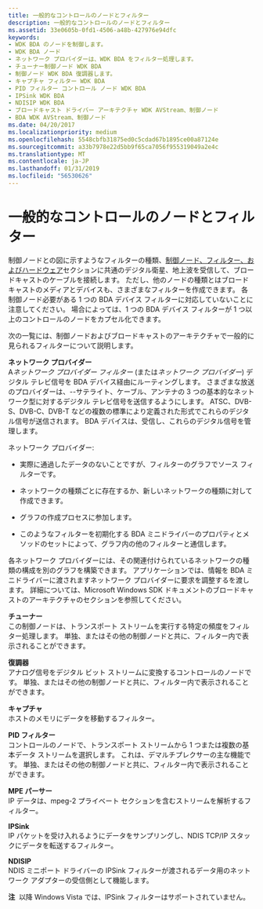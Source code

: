 ```yaml
---
title: 一般的なコントロールのノードとフィルター
description: 一般的なコントロールのノードとフィルター
ms.assetid: 33e0605b-0fd1-4506-a48b-427976e94dfc
keywords:
- WDK BDA のノードを制御します。
- WDK BDA ノード
- ネットワーク プロバイダーは、WDK BDA をフィルター処理します。
- チューナー制御ノード WDK BDA
- 制御ノード WDK BDA 復調器します。
- キャプチャ フィルター WDK BDA
- PID フィルター コントロール ノード WDK BDA
- IPSink WDK BDA
- NDISIP WDK BDA
- ブロードキャスト ドライバー アーキテクチャ WDK AVStream、制御ノード
- BDA WDK AVStream、制御ノード
ms.date: 04/20/2017
ms.localizationpriority: medium
ms.openlocfilehash: 5548cbfb31875ed0c5cdad67b1895ce00a87124e
ms.sourcegitcommit: a33b7978e22d5bb9f65ca7056f955319049a2e4c
ms.translationtype: MT
ms.contentlocale: ja-JP
ms.lasthandoff: 01/31/2019
ms.locfileid: "56530626"
---
```

# <a name="common-control-nodes-and-filters"></a>一般的なコントロールのノードとフィルター





制御ノードとの図に示すようなフィルターの種類、[制御ノード、フィルター、およびハードウェア](control-nodes--filters-and-hardware.md)セクションに共通のデジタル衛星、地上波を受信して、ブロードキャストのケーブルを接続します。 ただし、他のノードの種類とはブロードキャストのメディアとデバイスも、さまざまなフィルターを作成できます。 各制御ノード必要がある 1 つの BDA デバイス フィルターに対応していないことに注意してください。 場合によっては、1 つの BDA デバイス フィルターが 1 つ以上のコントロールのノードをカプセル化できます。

次の一覧には、制御ノードおよびブロードキャストのアーキテクチャで一般的に見られるフィルターについて説明します。

<a href="" id="network-provider"></a>**ネットワーク プロバイダー**  
A*ネットワーク プロバイダー フィルター* (または*ネットワーク プロバイダー*) デジタル テレビ信号を BDA デバイス経由にルーティングします。 さまざまな放送のプロバイダーは、--サテライト、ケーブル、アンテナの 3 つの基本的なネットワーク型に対するデジタル テレビ信号を送信するようにします。 ATSC、DVB-S、DVB-C、DVB-T などの複数の標準により定義された形式でこれらのデジタル信号が送信されます。 BDA デバイスは、受信し、これらのデジタル信号を管理します。

ネットワーク プロバイダー:

-   実際に通過したデータのないことですが、フィルターのグラフでソース フィルターです。

-   ネットワークの種類ごとに存在するか、新しいネットワークの種類に対して作成できます。

-   グラフの作成プロセスに参加します。

-   このようなフィルターを初期化する BDA ミニドライバーのプロパティとメソッドのセットによって、グラフ内の他のフィルターと通信します。

各ネットワーク プロバイダーには、その関連付けられているネットワークの種類の構成を別のグラフを構築できます。 アプリケーションでは、情報を BDA ミニドライバーに渡されますネットワーク プロバイダーに要求を調整するを渡します。 詳細については、Microsoft Windows SDK ドキュメントのブロードキャストのアーキテクチャのセクションを参照してください。

<a href="" id="tuner"></a>**チューナー**  
この制御ノードは、トランスポート ストリームを実行する特定の頻度をフィルター処理します。 単独、またはその他の制御ノードと共に、フィルター内で表示されることができます。

<a href="" id="demodulator"></a>**復調器**  
アナログ信号をデジタル ビット ストリームに変換するコントロールのノードです。 単独、またはその他の制御ノードと共に、フィルター内で表示されることができます。

<a href="" id="capture"></a>**キャプチャ**  
ホストのメモリにデータを移動するフィルター。

<a href="" id="pid-filter"></a>**PID フィルター**  
コントロールのノードで、トランスポート ストリームから 1 つまたは複数の基本データ ストリームを選択します。 これは、デマルチプレクサーの主な機能です。 単独、またはその他の制御ノードと共に、フィルター内で表示されることができます。

<a href="" id="mpe-parser"></a>**MPE パーサー**  
IP データは、mpeg-2 プライベート セクションを含むストリームを解析するフィルター。

<a href="" id="ipsink"></a>**IPSink**  
IP パケットを受け入れるようにデータをサンプリングし、NDIS TCP/IP スタックにデータを転送するフィルター。

<a href="" id="ndisip"></a>**NDISIP**  
NDIS ミニポート ドライバーの IPSink フィルターが渡されるデータ用のネットワーク アダプターの受信側として機能します。

**注**  以降 Windows Vista では、IPSink フィルターはサポートされていません。

 

 

 




